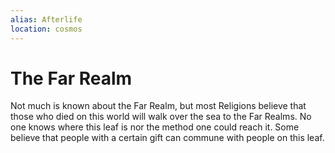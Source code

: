 ```yaml
---
alias: Afterlife
location: cosmos
---
```

# The Far Realm
Not much is known about the Far Realm, but most Religions believe that those who died on this world will walk over the sea to the Far Realms. No one knows where this leaf is nor the method one could reach it. Some believe that people with a certain gift can commune with people on this leaf.